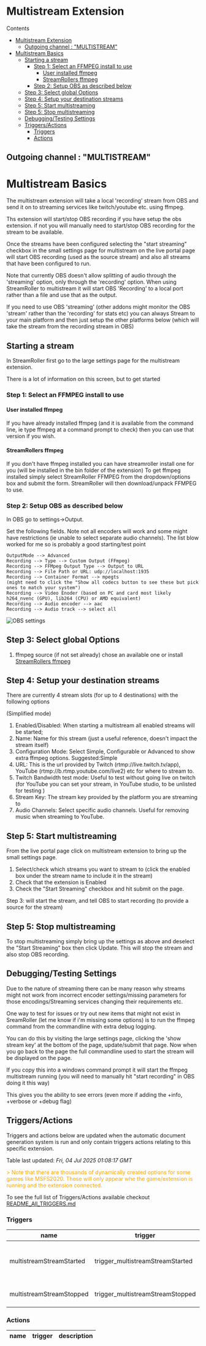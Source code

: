 <!-- this file will be auto updated for triggers and actions when the apidocs automatic
document builder is run.
To have the triggers and actions inserted do not remove the tags 'ReplaceTAGFor...' below
To run go to 'StreamRoller\docs\apidocs' and run 'node readmebuilder.mjs'
The script will parse files in the extensions directory looking for "triggersandactions ="
if found it will attempt to load hte file and use the exported 'triggersandactions' variable
to create the tables shown in the parsed README.md files
This was the only way I could find to autoupdate the triggers and actions lists
 -->
# Multistream Extension

Contents

- [Multistream Extension](#multistream-extension)
  - [Outgoing channel : "MULTISTREAM"](#outgoing-channel--multistream)
- [Multistream Basics](#multistream-basics)
  - [Starting a stream](#starting-a-stream)
    - [Step 1: Select an FFMPEG install to use](#step-1-select-an-ffmpeg-install-to-use)
      - [User installed ffmpeg](#user-installed-ffmpeg)
      - [StreamRollers ffmpeg](#streamrollers-ffmpeg)
    - [Step 2: Setup OBS as described below](#step-2-setup-obs-as-described-below)
  - [Step 3: Select global Options](#step-3-select-global-options)
  - [Step 4: Setup your destination streams](#step-4-setup-your-destination-streams)
  - [Step 5: Start multistreaming](#step-5-start-multistreaming)
  - [Step 5: Stop multistreaming](#step-5-stop-multistreaming)
  - [Debugging/Testing Settings](#debuggingtesting-settings)
  - [Triggers/Actions](#triggersactions)
    - [Triggers](#triggers)
    - [Actions](#actions)

## Outgoing channel : "MULTISTREAM"

# Multistream Basics

The multistream extension will take a local 'recording' stream from OBS and send it on to streaming services like twitch/youtube etc. using ffmpeg.

Ths extension will start/stop OBS recording if you have setup the obs extension. if not you will manually need to start/stop OBS recording for the stream to be available.

Once the streams have been configured selecting the "start streaming" checkbox in the small settings page for multistream on the live portal page will start OBS recording (used as the source stream) and also all streams that have been configured to run.

Note that currently OBS doesn't allow splitting of audio through the 'streaming' option, only through the 'recording' option. When using StreamRoller to multistream it will start OBS 'Recording' to a local port rather than a file and use that as the output.

If you need to use OBS 'streaming' (other addons might monitor the OBS 'stream' rather than the 'recording' for stats etc) you can always Stream to your main platform and then just setup the other platforms below (which will take the stream from the recording stream in OBS)

## Starting a stream

In StreamRoller first go to the large settings page for the multistream extension.

There is a lot of information on this screen, but to get started

### Step 1: Select an FFMPEG install to use

#### User installed ffmpeg

If you have already installed ffmpeg (and it is available from the command line, ie type ffmpeg at a command prompt to check) then you can use that version if you wish.

#### StreamRollers ffmpeg

If you don't have ffmpeg installed you can have streamroller install one for you (will be installed in the bin folder of the extension)
To get ffmpeg installed simply select StreamRoller FFMPEG from the dropdown/options box and submit the form. StreamRoller will then download/unpack FFMPEG to use.

### Step 2: Setup OBS as described below

In OBS go to settings->Output.

Set the following fields. Note not all encoders will work and some might have restrictions (ie unable to select separate audio channels). The list blow worked for me so is probably a good starting/test point

```text
OutputMode --> Advanced
Recording --> Type --> Custom Output (FFmpeg)
Recording --> FFMpeg Output Type --> Output to URL 
Recording --> File Path or URL: udp://localhost:1935
Recording --> Container Format --> mpegts
(might need to click the "Show all codecs button to see these but pick ones to match your system")
Recording --> Video Enoder (based on PC and card most likely h264_nvenc (GPU), lib264 (CPU) or AMD equivalent)
Recording --> Audio encoder --> aac
Recording --> Audio track --> select all
```

<img src="https://raw.githubusercontent.com/SilenusTA/StreamRoller/refs/heads/master/extensions/multistream/images/OBS_Settings.png" title="OBS settings" alt="OBS settings">

## Step 3: Select global Options

1) ffmpeg source (if not set already) chose an available one or install [StreamRollers ffmpeg](#streamrollers-ffmpeg)

## Step 4: Setup your destination streams

There are currently 4 stream slots (for up to 4 destinations) with the following options

(Simplified mode)

1) Enabled/Disabled: When starting a multistream all enabled streams will be started;
2) Name: Name for this stream (just a useful reference, doesn't impact the stream itself)
3) Configuration Mode: Select Simple, Configurable or Advanced to show extra ffmpeg options. Suggested:Simple
4) URL: This is the url provided by Twitch (rtmp://live.twitch.tv/app), YouTube (rtmp://b.rtmp.youtube.com/live2) etc for where to stream to.
5) Twitch Bandwidth test mode: Useful to test without going live on twitch (for YouTube you can set your stream, in YouTube studio, to be unlisted for testing )
6) Stream Key: The stream key provided by the platform you are streaming to
7) Audio Channels: Select specific audio channels. Useful for removing music when streaming to YouTube.

## Step 5: Start multistreaming

From the live portal page click on multistream extension to bring up the small settings page.

1) Select/check which streams you want to stream to (click the enabled box under the stream name to include it in the stream)
2) Check that the extension is Enabled
3) Check the "Start Streaming" checkbox and hit submit on the page.

Step 3: will start the stream, and tell OBS to start recording (to provide a source for the stream)

## Step 5: Stop multistreaming

To stop multistreaming simply bring up the settings as above and deselect the "Start Streaming" box then click Update. This will stop the stream and also stop OBS recording.

## Debugging/Testing Settings

Due to the nature of streaming there can be many reason why streams might not work from incorrect encoder settings/missing parameters for those encodings/Streaming services changing their requirements etc.

One way to test for issues or try out new items that might not exist in SreamRoller (let me know if i'm missing some options) is to run the ffmpeg command from the commandline with extra debug logging.

You can do this by visiting the large settings page, clicking the 'show stream key' at the bottom of the page, update/submit that page. Now when you go back to the page the full commandline used to start the stream will be displayed on the page.

If you copy this into a windows command prompt it will start the ffmpeg multistream running (you will need to manually hit "start recording" in OBS doing it this way)

This gives you the ability to see errors (even more if adding the +info, +verbose or +debug flag)

## Triggers/Actions



Triggers and actions below are updated when the automatic document generation system is run and only contain triggers actions relating to this specific extension.

Table last updated: *Fri, 04 Jul 2025 01:08:17 GMT*

<div style='color:orange'>> Note that there are thousands of dynamically created options for some games like MSFS2020. These will only appear whe the game/extension is running and the extension connected.</div>

To see the full list of Triggers/Actions available checkout [README_All_TRIGGERS.md](https://github.com/SilenusTA/StreamRoller/blob/master/README_All_TRIGGERS.md)

### Triggers

| name | trigger | description |
| --- | --- | --- |
| multistreamStreamStarted | trigger_multistreamStreamStarted | A Stream has been started to the destination |
| multistreamStreamStopped | trigger_multistreamStreamStopped | A Stream has been stopped |


### Actions

| name | trigger | description |
| --- | --- | --- |

